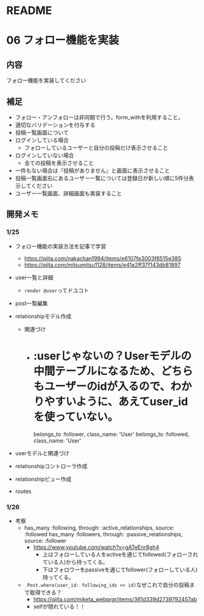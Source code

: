 # README

# 06 フォロー機能を実装

## 内容
フォロー機能を実装してください

## 補足
- フォロー・アンフォローは非同期で行う。form_withを利用すること。
- 適切なバリデーションを付与する
- 投稿一覧画面について
- ログインしている場合
  - フォローしているユーザーと自分の投稿だけ表示させること
- ログインしていない場合
  - 全ての投稿を表示させること
- 一件もない場合は『投稿がありません』と画面に表示させること
- 投稿一覧画面右にあるユーザー一覧については登録日が新しい順に5件分表示してください
- ユーザー一覧画面、詳細画面も実装すること

## 開発メモ
### 1/25
- フォロー機能の実装方法を記事で学習
  - https://qiita.com/nakachan1994/items/e6107fe3003f6515e385
  - https://qiita.com/mitsumitsu1128/items/e41e2ff37f143db81897
- user一覧と詳細
  - `render @user`ってドユコト
- post一覧編集
- relationshipモデル作成
  - 関連づけ
    - # :userじゃないの？Userモデルの中間テーブルになるため、どちらもユーザーのidが入るので、わかりやすいように、あえてuser_idを使っていない。
      belongs_to :follower, class_name: 'User'
      belongs_to :followed, class_name: 'User'
    
- userモデルと関連づけ
- relationshipコントローラ作成
- relationshipビュー作成
- routes

### 1/26
- 考察
  - has_many :following, through: :active_relationships, source: :followed
    has_many :followers, through: :passive_relationships, source: :follower
    - https://www.youtube.com/watch?v=gATeEnr8gh4
      - 上はフォローしている人をactiveを通じてfollowed(フォローされている人)から持ってくる。
      - 下はフォロワーをpassiveを通じてfollower(フォローしている人)持ってくる。
  - ` Post.where(user_id: following_ids << id)`なぜこれで自分の投稿まで取得できる？
    - https://qiita.com/miketa_webprgr/items/361d339d2739792457ab
    - selfが隠れている！！